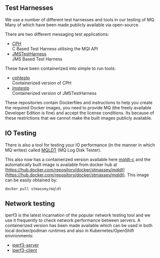 ## Test Harnesses

We use a number of different test harnesses and tools in our testing of MQ. Many of which have been made publicly available via open-source.

There are two different messaging test applications:
*  [CPH](https://github.com/ibm-messaging/mq-cph)            
C Based Test Harness utilising the MQI API
*  [JMSTestHarness](https://github.com/ot4i/perf-harness)    
JMS Based Test Harness

These have been containerized into simple to run tools:
*  [cphtestp](https://github.com/ibm-messaging/cphtestp)     
Containerized version of CPH
*  [jmstestp](https://github.com/ibm-messaging/jmstestp)     
Containerized version of JMSTestHarness

These repositories contain Dockerfiles and instructions to help you create the required Docker images, you need to provide MQ (the freely available Developer Edition is fine) and accept the license conditions. Its because of these restrictions that we cannot make the built images publicly available.


## IO Testing

There is also a tool for testing your IO performance (in the manner in which MQ writes) called [MQLDT](https://github.com/ibm-messaging/mqldt) (MQ Log Disk Tester).

This also now has a containerized version available here [mqldt-c](https://github.com/ibm-messaging/mqldt-c) and the automatically built
image is available from docker hub at [https://hub.docker.com/repository/docker/stmassey/mqldt](https://hub.docker.com/repository/docker/stmassey/mqldt). This image can be easily obtained by:
```
docker pull stmassey/mqldt
```


## Network testing

iperf3 is the latest incarnation of the popular network testing tool and we use it frequently to check network performance between servers. A containerized version has been made available which can be used in both local docker/podman runtimes and also in Kubernetes/OpenShift environments: 
* [iperf3-server](https://github.com/ibm-messaging/iperf3-server)
* [iperf3-client](https://github.com/ibm-messaging/iperf3-client)

